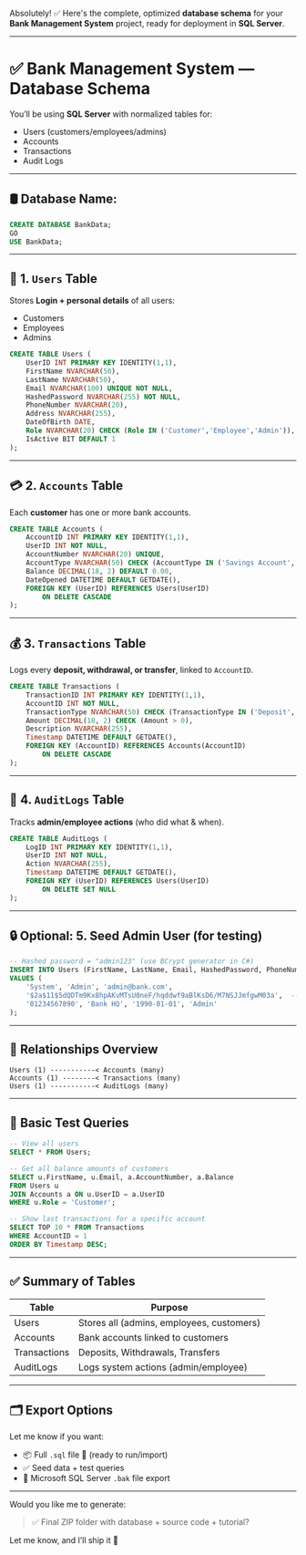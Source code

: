 Absolutely! ✅ Here's the complete, optimized **database schema** for your **Bank Management System** project, ready for deployment in **SQL Server**.

---

# ✅ Bank Management System — Database Schema

You’ll be using **SQL Server** with normalized tables for:
- Users (customers/employees/admins)
- Accounts
- Transactions
- Audit Logs

---

## 🛢️ Database Name:

```sql
CREATE DATABASE BankData;
GO
USE BankData;
```

---

## 📄 1. `Users` Table

Stores **Login + personal details** of all users:
- Customers
- Employees
- Admins

```sql
CREATE TABLE Users (
    UserID INT PRIMARY KEY IDENTITY(1,1),
    FirstName NVARCHAR(50),
    LastName NVARCHAR(50),
    Email NVARCHAR(100) UNIQUE NOT NULL,
    HashedPassword NVARCHAR(255) NOT NULL,
    PhoneNumber NVARCHAR(20),
    Address NVARCHAR(255),
    DateOfBirth DATE,
    Role NVARCHAR(20) CHECK (Role IN ('Customer','Employee','Admin')),
    IsActive BIT DEFAULT 1
);
```

---

## 💳 2. `Accounts` Table

Each **customer** has one or more bank accounts.

```sql
CREATE TABLE Accounts (
    AccountID INT PRIMARY KEY IDENTITY(1,1),
    UserID INT NOT NULL,
    AccountNumber NVARCHAR(20) UNIQUE,
    AccountType NVARCHAR(50) CHECK (AccountType IN ('Savings Account', 'Checking Account')),
    Balance DECIMAL(18, 2) DEFAULT 0.00,
    DateOpened DATETIME DEFAULT GETDATE(),
    FOREIGN KEY (UserID) REFERENCES Users(UserID)
        ON DELETE CASCADE
);
```

---

## 💰 3. `Transactions` Table

Logs every **deposit, withdrawal, or transfer**, linked to `AccountID`.

```sql
CREATE TABLE Transactions (
    TransactionID INT PRIMARY KEY IDENTITY(1,1),
    AccountID INT NOT NULL,
    TransactionType NVARCHAR(50) CHECK (TransactionType IN ('Deposit', 'Withdrawal', 'Transfer')),
    Amount DECIMAL(18, 2) CHECK (Amount > 0),
    Description NVARCHAR(255),
    Timestamp DATETIME DEFAULT GETDATE(),
    FOREIGN KEY (AccountID) REFERENCES Accounts(AccountID)
        ON DELETE CASCADE
);
```

---

## 📜 4. `AuditLogs` Table

Tracks **admin/employee actions** (who did what & when).

```sql
CREATE TABLE AuditLogs (
    LogID INT PRIMARY KEY IDENTITY(1,1),
    UserID INT NOT NULL,
    Action NVARCHAR(255),
    Timestamp DATETIME DEFAULT GETDATE(),
    FOREIGN KEY (UserID) REFERENCES Users(UserID)
        ON DELETE SET NULL
);
```

---

## 🔒 Optional: 5. Seed Admin User (for testing)

```sql
-- Hashed password = "admin123" (use BCrypt generator in C#)
INSERT INTO Users (FirstName, LastName, Email, HashedPassword, PhoneNumber, Address, DateOfBirth, Role)
VALUES (
    'System', 'Admin', 'admin@bank.com',
    '$2a$11$5dQDTm9Kx8hpAKvMTsU0neF/hqddwf9aBlKsD6/M7NSJJmfgwM03a',  -- generated with BCrypt
    '01234567890', 'Bank HQ', '1990-01-01', 'Admin'
);
```

---

## 🔀 Relationships Overview

```text
Users (1) -----------< Accounts (many)
Accounts (1) --------< Transactions (many)
Users (1) -----------< AuditLogs (many)
```

---

## 🧪 Basic Test Queries

```sql
-- View all users
SELECT * FROM Users;

-- Get all balance amounts of customers
SELECT u.FirstName, u.Email, a.AccountNumber, a.Balance
FROM Users u
JOIN Accounts a ON u.UserID = a.UserID
WHERE u.Role = 'Customer';

-- Show last transactions for a specific account
SELECT TOP 10 * FROM Transactions
WHERE AccountID = 1
ORDER BY Timestamp DESC;
```

---

## ✅ Summary of Tables

| Table        | Purpose                                 |
|--------------|-----------------------------------------|
| Users        | Stores all (admins, employees, customers) |
| Accounts     | Bank accounts linked to customers        |
| Transactions | Deposits, Withdrawals, Transfers         |
| AuditLogs    | Logs system actions (admin/employee)     |

---

## 🗂️ Export Options

Let me know if you want:
- 📦 Full `.sql` file 📄 (ready to run/import)
- ✅ Seed data + test queries
- 💾 Microsoft SQL Server `.bak` file export

---

Would you like me to generate:
> ✅ Final ZIP folder with database + source code + tutorial?

Let me know, and I’ll ship it 🚀